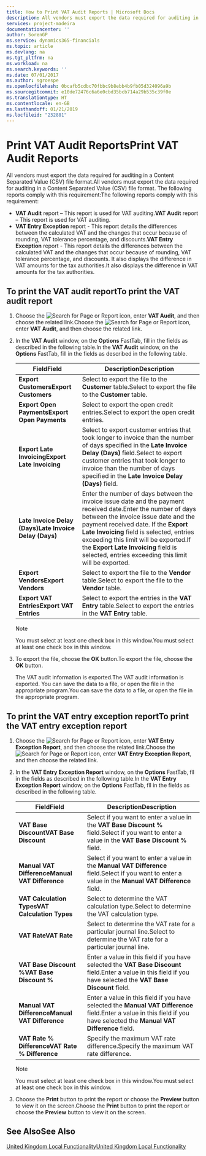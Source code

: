 ```yaml
---
title: How to Print VAT Audit Reports | Microsoft Docs
description: All vendors must export the data required for auditing in a Content Separated Value (CSV) file format.
services: project-madeira
documentationcenter: ''
author: SorenGP
ms.service: dynamics365-financials
ms.topic: article
ms.devlang: na
ms.tgt_pltfrm: na
ms.workload: na
ms.search.keywords: ''
ms.date: 07/01/2017
ms.author: sgroespe
ms.openlocfilehash: 0bcafb5cdbc70fbbc9b8ebb4b9fb05d324096a9b
ms.sourcegitcommit: e10de72476c6a6e0cbd35bcb714a29b535c39f0e
ms.translationtype: HT
ms.contentlocale: en-GB
ms.lasthandoff: 01/21/2019
ms.locfileid: "232881"
---
```

# <a name="print-vat-audit-reports"></a><span data-ttu-id="2ddf1-103">Print VAT Audit Reports</span><span class="sxs-lookup"><span data-stu-id="2ddf1-103">Print VAT Audit Reports</span></span>
<span data-ttu-id="2ddf1-104">All vendors must export the data required for auditing in a Content Separated Value (CSV) file format.</span><span class="sxs-lookup"><span data-stu-id="2ddf1-104">All vendors must export the data required for auditing in a Content Separated Value (CSV) file format.</span></span> <span data-ttu-id="2ddf1-105">The following reports comply with this requirement:</span><span class="sxs-lookup"><span data-stu-id="2ddf1-105">The following reports comply with this requirement:</span></span>  

-   <span data-ttu-id="2ddf1-106">**VAT Audit**  report – This report is used for VAT auditing.</span><span class="sxs-lookup"><span data-stu-id="2ddf1-106">**VAT Audit**  report – This report is used for VAT auditing.</span></span>  
-   <span data-ttu-id="2ddf1-107">**VAT Entry Exception** report - This report details the differences between the calculated VAT and the changes that occur because of rounding, VAT tolerance percentage, and discounts.</span><span class="sxs-lookup"><span data-stu-id="2ddf1-107">**VAT Entry Exception** report - This report details the differences between the calculated VAT and the changes that occur because of rounding, VAT tolerance percentage, and discounts.</span></span> <span data-ttu-id="2ddf1-108">It also displays the difference in VAT amounts for the tax authorities.</span><span class="sxs-lookup"><span data-stu-id="2ddf1-108">It also displays the difference in VAT amounts for the tax authorities.</span></span>  

## <a name="to-print-the-vat-audit-report"></a><span data-ttu-id="2ddf1-109">To print the VAT audit report</span><span class="sxs-lookup"><span data-stu-id="2ddf1-109">To print the VAT audit report</span></span>  

1.  <span data-ttu-id="2ddf1-110">Choose the ![Search for Page or Report](../../media/ui-search/search_small.png "Search for Page or Report icon") icon, enter **VAT Audit**, and then choose the related link.</span><span class="sxs-lookup"><span data-stu-id="2ddf1-110">Choose the ![Search for Page or Report](../../media/ui-search/search_small.png "Search for Page or Report icon") icon, enter **VAT Audit**, and then choose the related link.</span></span>  
2.  <span data-ttu-id="2ddf1-111">In the **VAT Audit** window, on the **Options** FastTab, fill in the fields as described in the following table.</span><span class="sxs-lookup"><span data-stu-id="2ddf1-111">In the **VAT Audit** window, on the **Options** FastTab, fill in the fields as described in the following table.</span></span>  

    |<span data-ttu-id="2ddf1-112">Field</span><span class="sxs-lookup"><span data-stu-id="2ddf1-112">Field</span></span>|<span data-ttu-id="2ddf1-113">Description</span><span class="sxs-lookup"><span data-stu-id="2ddf1-113">Description</span></span>|  
    |---------------------------------|---------------------------------------|  
    |<span data-ttu-id="2ddf1-114">**Export Customers**</span><span class="sxs-lookup"><span data-stu-id="2ddf1-114">**Export Customers**</span></span>|<span data-ttu-id="2ddf1-115">Select to export the file to the **Customer** table.</span><span class="sxs-lookup"><span data-stu-id="2ddf1-115">Select to export the file to the **Customer** table.</span></span>|  
    |<span data-ttu-id="2ddf1-116">**Export Open Payments**</span><span class="sxs-lookup"><span data-stu-id="2ddf1-116">**Export Open Payments**</span></span>|<span data-ttu-id="2ddf1-117">Select to export the open credit entries.</span><span class="sxs-lookup"><span data-stu-id="2ddf1-117">Select to export the open credit entries.</span></span>|  
    |<span data-ttu-id="2ddf1-118">**Export Late Invoicing**</span><span class="sxs-lookup"><span data-stu-id="2ddf1-118">**Export Late Invoicing**</span></span>|<span data-ttu-id="2ddf1-119">Select to export customer entries that took longer to invoice than the number of days specified in the **Late Invoice Delay (Days)** field.</span><span class="sxs-lookup"><span data-stu-id="2ddf1-119">Select to export customer entries that took longer to invoice than the number of days specified in the **Late Invoice Delay (Days)** field.</span></span>|  
    |<span data-ttu-id="2ddf1-120">**Late Invoice Delay (Days)**</span><span class="sxs-lookup"><span data-stu-id="2ddf1-120">**Late Invoice Delay (Days)**</span></span>|<span data-ttu-id="2ddf1-121">Enter the number of days between the invoice issue date and the payment received date.</span><span class="sxs-lookup"><span data-stu-id="2ddf1-121">Enter the number of days between the invoice issue date and the payment received date.</span></span> <span data-ttu-id="2ddf1-122">If the **Export Late Invoicing** field is selected, entries exceeding this limit will be exported.</span><span class="sxs-lookup"><span data-stu-id="2ddf1-122">If the **Export Late Invoicing** field is selected, entries exceeding this limit will be exported.</span></span>|  
    |<span data-ttu-id="2ddf1-123">**Export Vendors**</span><span class="sxs-lookup"><span data-stu-id="2ddf1-123">**Export Vendors**</span></span>|<span data-ttu-id="2ddf1-124">Select to export the file to the **Vendor** table.</span><span class="sxs-lookup"><span data-stu-id="2ddf1-124">Select to export the file to the **Vendor** table.</span></span>|  
    |<span data-ttu-id="2ddf1-125">**Export VAT Entries**</span><span class="sxs-lookup"><span data-stu-id="2ddf1-125">**Export VAT Entries**</span></span>|<span data-ttu-id="2ddf1-126">Select to export the entries in the **VAT Entry** table.</span><span class="sxs-lookup"><span data-stu-id="2ddf1-126">Select to export the entries in the **VAT Entry** table.</span></span>|  

    > [!NOTE]  
    >  <span data-ttu-id="2ddf1-127">You must select at least one check box in this window.</span><span class="sxs-lookup"><span data-stu-id="2ddf1-127">You must select at least one check box in this window.</span></span>  

3.  <span data-ttu-id="2ddf1-128">To export the file, choose the **OK** button.</span><span class="sxs-lookup"><span data-stu-id="2ddf1-128">To export the file, choose the **OK** button.</span></span>  

    <span data-ttu-id="2ddf1-129">The VAT audit information is exported.</span><span class="sxs-lookup"><span data-stu-id="2ddf1-129">The VAT audit information is exported.</span></span> <span data-ttu-id="2ddf1-130">You can save the data to a file, or open the file in the appropriate program.</span><span class="sxs-lookup"><span data-stu-id="2ddf1-130">You can save the data to a file, or open the file in the appropriate program.</span></span>  

## <a name="to-print-the-vat-entry-exception-report"></a><span data-ttu-id="2ddf1-131">To print the VAT entry exception report</span><span class="sxs-lookup"><span data-stu-id="2ddf1-131">To print the VAT entry exception report</span></span>  

1.  <span data-ttu-id="2ddf1-132">Choose the ![Search for Page or Report](../../media/ui-search/search_small.png "Search for Page or Report icon") icon, enter **VAT Entry Exception Report**, and then choose the related link.</span><span class="sxs-lookup"><span data-stu-id="2ddf1-132">Choose the ![Search for Page or Report](../../media/ui-search/search_small.png "Search for Page or Report icon") icon, enter **VAT Entry Exception Report**, and then choose the related link.</span></span>  
2.  <span data-ttu-id="2ddf1-133">In the **VAT Entry Exception Report** window, on the **Options** FastTab, fll in the fields as described in the following table.</span><span class="sxs-lookup"><span data-stu-id="2ddf1-133">In the **VAT Entry Exception Report** window, on the **Options** FastTab, fll in the fields as described in the following table.</span></span>  

    |<span data-ttu-id="2ddf1-134">Field</span><span class="sxs-lookup"><span data-stu-id="2ddf1-134">Field</span></span>|<span data-ttu-id="2ddf1-135">Description</span><span class="sxs-lookup"><span data-stu-id="2ddf1-135">Description</span></span>|  
    |---------------------------------|---------------------------------------|  
    |<span data-ttu-id="2ddf1-136">**VAT Base Discount**</span><span class="sxs-lookup"><span data-stu-id="2ddf1-136">**VAT Base Discount**</span></span>|<span data-ttu-id="2ddf1-137">Select if you want to enter a value in the **VAT Base Discount %** field.</span><span class="sxs-lookup"><span data-stu-id="2ddf1-137">Select if you want to enter a value in the **VAT Base Discount %** field.</span></span>|  
    |<span data-ttu-id="2ddf1-138">**Manual VAT Difference**</span><span class="sxs-lookup"><span data-stu-id="2ddf1-138">**Manual VAT Difference**</span></span>|<span data-ttu-id="2ddf1-139">Select if you want to enter a value in the **Manual VAT Difference** field.</span><span class="sxs-lookup"><span data-stu-id="2ddf1-139">Select if you want to enter a value in the **Manual VAT Difference** field.</span></span>|  
    |<span data-ttu-id="2ddf1-140">**VAT Calculation Types**</span><span class="sxs-lookup"><span data-stu-id="2ddf1-140">**VAT Calculation Types**</span></span>|<span data-ttu-id="2ddf1-141">Select to determine the VAT calculation type.</span><span class="sxs-lookup"><span data-stu-id="2ddf1-141">Select to determine the VAT calculation type.</span></span>|  
    |<span data-ttu-id="2ddf1-142">**VAT Rate**</span><span class="sxs-lookup"><span data-stu-id="2ddf1-142">**VAT Rate**</span></span>|<span data-ttu-id="2ddf1-143">Select to determine the VAT rate for a particular journal line.</span><span class="sxs-lookup"><span data-stu-id="2ddf1-143">Select to determine the VAT rate for a particular journal line.</span></span>|  
    |<span data-ttu-id="2ddf1-144">**VAT Base Discount %**</span><span class="sxs-lookup"><span data-stu-id="2ddf1-144">**VAT Base Discount %**</span></span>|<span data-ttu-id="2ddf1-145">Enter a value in this field if you have selected the **VAT Base Discount** field.</span><span class="sxs-lookup"><span data-stu-id="2ddf1-145">Enter a value in this field if you have selected the **VAT Base Discount** field.</span></span>|  
    |<span data-ttu-id="2ddf1-146">**Manual VAT Difference**</span><span class="sxs-lookup"><span data-stu-id="2ddf1-146">**Manual VAT Difference**</span></span>|<span data-ttu-id="2ddf1-147">Enter a value in this field if you have selected the **Manual VAT Difference** field.</span><span class="sxs-lookup"><span data-stu-id="2ddf1-147">Enter a value in this field if you have selected the **Manual VAT Difference** field.</span></span>|  
    |<span data-ttu-id="2ddf1-148">**VAT Rate % Difference**</span><span class="sxs-lookup"><span data-stu-id="2ddf1-148">**VAT Rate % Difference**</span></span>|<span data-ttu-id="2ddf1-149">Specify the maximum VAT rate difference.</span><span class="sxs-lookup"><span data-stu-id="2ddf1-149">Specify the maximum VAT rate difference.</span></span>|  

    > [!NOTE]  
    >  <span data-ttu-id="2ddf1-150">You must select at least one check box in this window.</span><span class="sxs-lookup"><span data-stu-id="2ddf1-150">You must select at least one check box in this window.</span></span>  

3.  <span data-ttu-id="2ddf1-151">Choose the **Print** button to print the report or choose the **Preview** button to view it on the screen.</span><span class="sxs-lookup"><span data-stu-id="2ddf1-151">Choose the **Print** button to print the report or choose the **Preview** button to view it on the screen.</span></span>  

## <a name="see-also"></a><span data-ttu-id="2ddf1-152">See Also</span><span class="sxs-lookup"><span data-stu-id="2ddf1-152">See Also</span></span>  
[<span data-ttu-id="2ddf1-153">United Kingdom Local Functionality</span><span class="sxs-lookup"><span data-stu-id="2ddf1-153">United Kingdom Local Functionality</span></span>](united-kingdom-local-functionality.md)
